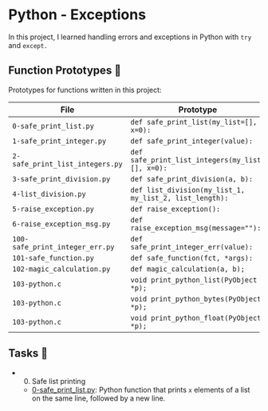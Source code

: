 # Python - Exceptions
In this project, I learned handling errors and exceptions in Python with `try` and `except.`

## Function Prototypes 💾
Prototypes for functions written in this project:

| File | Prototype |
| ---- | --------- |
| `0-safe_print_list.py` | `def safe_print_list(my_list=[], x=0):` |
| `1-safe_print_integer.py` |`def safe_print_integer(value):` |
| `2-safe_print_list_integers.py` | `def safe_print_list_integers(my_list=[], x=0):` |
| `3-safe_print_division.py` | `def safe_print_division(a, b):` |
| `4-list_division.py` | `def list_division(my_list_1, my_list_2, list_length):` |
| `5-raise_exception.py` | `def raise_exception():` |
| `6-raise_exception_msg.py` | `def raise_exception_msg(message=""):` |
| `100-safe_print_integer_err.py` | `def safe_print_integer_err(value):` |
| `101-safe_function.py` | `def safe_function(fct, *args):` |
| `102-magic_calculation.py` | `def magic_calculation(a, b);` |
| `103-python.c` | `void print_python_list(PyObject *p);` |
| `103-python.c` | `void print_python_bytes(PyObject *p);` |
| `103-python.c` | `void print_python_float(PyObject *p);` |

## Tasks 📃

- 0. Safe list printing
  - [0-safe_print_list.py](https://github.com/richard-1257/alx-higher_level_programming/blob/master/0x05-python-exceptions/0-safe_print_list.py): Python function that prints `x` elements of a list on the same line, followed by a new line.
